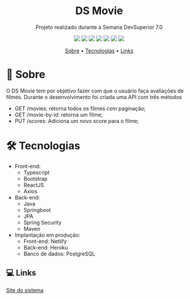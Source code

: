 <h1 align="center">DS Movie</h1>
<p align="center">Projeto realizado durante a Semana DevSuperior 7.0</p>

<p align="center">
  <img src="https://img.shields.io/badge/Spring_Boot-F2F4F9?style=for-the-badge&logo=spring-boot"/>
  <img src="https://img.shields.io/badge/React-20232A?style=for-the-badge&logo=react&logoColor=61DAFB"/>
  <img src="https://img.shields.io/badge/TypeScript-007ACC?style=for-the-badge&logo=typescript&logoColor=white"/>
    <img src="https://img.shields.io/badge/Bootstrap-563D7C?style=for-the-badge&logo=bootstrap&logoColor=white"/>
    <img src="https://img.shields.io/badge/Heroku-430098?style=for-the-badge&logo=heroku&logoColor=white"/>
    <img src="https://img.shields.io/badge/Netlify-00C7B7?style=for-the-badge&logo=netlify&logoColor=white"/>
    <img src="https://img.shields.io/badge/Java-ED8B00?style=for-the-badge&logo=java&logoColor=white"/>
</p>
<p align="center">
 <a href="#-sobre">Sobre</a> •
 <a href="#-tecnologias">Tecnologias</a> • 
 <a href="#-links">Links</a>
</p>




# 📖 Sobre
O DS Movie tem por objetivo fazer com que o usuário faça avaliações de filmes. Durante o desenvolvimento foi criada uma API com três métodos


- GET /movies: retorna todos os filmes com paginação;
- GET /movie-by-id: retorna um filme;
- PUT /scores: Adiciona um novo score para o filme;

<h1>🛠 Tecnologias</h1>

- Front-end:
  - Typescript
  - Bootstrap
  - ReactJS
  - Axios
- Back-end:
  - Java
  - Springboot
  - JPA
  - Spring Security
  - Maven
- Implantação em produção:
  - Front-end: Netlify
  - Back-end: Heroku
  - Banco de dados: PostgreSQL

## 💻 Links

[Site do sistema](https://dsmovie-mth.netlify.app)
